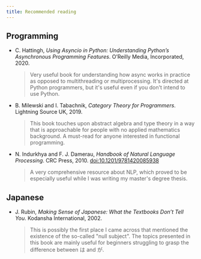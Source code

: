 ```yaml
---
title: Recommended reading
---
```


## Programming
- C. Hattingh, *Using Asyncio in Python: Understanding Python’s Asynchronous Programming Features*. O’Reilly Media, Incorporated, 2020.  
  > Very useful book for understanding how async works in practice as opposed to multithreading or multiprocessing. It's directed at Python programmers, but it's useful even if you don't intend to use Python.

- B. Milewski and I. Tabachnik, *Category Theory for Programmers*. Lightning Source UK, 2019.
  > This book touches upon abstract algebra and type theory in a way that is approachable for people with no applied mathematics background. A must-read for anyone interested in functional programming.

- N. Indurkhya and F. J. Damerau, *Handbook of Natural Language Processing*. CRC Press, 2010. [doi:10.1201/9781420085938](https://doi.org/10.1201/9781420085938)
  > A very comprehensive resource about NLP, which proved to be especially useful while I was writing my master's degree thesis.

## Japanese
- J. Rubin, *Making Sense of Japanese: What the Textbooks Don’t Tell You*. Kodansha International, 2002.  
  > This is possibly the first place I came across that mentioned the existence of the so-called "null subject". The topics presented in this book are mainly useful for beginners struggling to grasp the difference between は and が.

